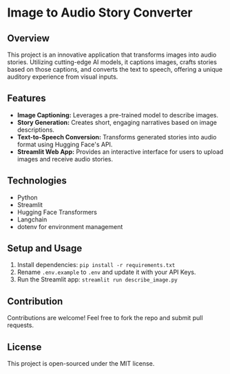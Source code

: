 # Image to Audio Story Converter

## Overview

This project is an innovative application that transforms images into audio stories. Utilizing cutting-edge AI models, it captions images, crafts stories based on those captions, and converts the text to speech, offering a unique auditory experience from visual inputs.

## Features

-  **Image Captioning:** Leverages a pre-trained model to describe images.
-  **Story Generation:** Creates short, engaging narratives based on image descriptions.
-  **Text-to-Speech Conversion:** Transforms generated stories into audio format using Hugging Face's API.
-  **Streamlit Web App:** Provides an interactive interface for users to upload images and receive audio stories.

## Technologies

-  Python
-  Streamlit
-  Hugging Face Transformers
-  Langchain
-  dotenv for environment management

## Setup and Usage

1. Install dependencies: `pip install -r requirements.txt`
2. Rename `.env.example` to `.env` and update it with your API Keys.
3. Run the Streamlit app: `streamlit run describe_image.py`

## Contribution

Contributions are welcome! Feel free to fork the repo and submit pull requests.

## License

This project is open-sourced under the MIT license.
